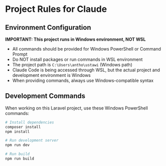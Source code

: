 # Project Rules for Claude

## Environment Configuration

**IMPORTANT: This project runs in Windows environment, NOT WSL**

- All commands should be provided for Windows PowerShell or Command Prompt
- Do NOT install packages or run commands in WSL environment
- The project path is `C:\Users\antho\ustawi` (Windows path)
- Claude Code is being accessed through WSL, but the actual project and development environment is Windows
- When providing commands, always use Windows-compatible syntax

## Development Commands

When working on this Laravel project, use these Windows PowerShell commands:

```powershell
# Install dependencies
composer install
npm install

# Run development server
npm run dev

# Run build
npm run build
```
